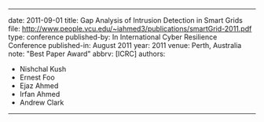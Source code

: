 ---

date: 2011-09-01
title: Gap Analysis of Intrusion Detection in Smart Grids
file: http://www.people.vcu.edu/~iahmed3/publications/smartGrid-2011.pdf
type: conference
published-by: In International Cyber Resilience Conference
published-in: August 2011
year: 2011
venue: Perth, Australia
note: "Best Paper Award"
abbrv: [ICRC]
authors:
  - Nishchal Kush
  - Ernest Foo
  - Ejaz Ahmed
  - Irfan Ahmed
  - Andrew Clark

---